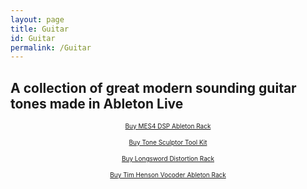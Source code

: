 ```yaml
---
layout: page
title: Guitar
id: Guitar
permalink: /Guitar
---
```



## A collection of great modern sounding guitar tones made in Ableton Live

<script src="https://gumroad.com/js/gumroad.js"></script>

<p align="center">
  <a class="gumroad-button" href="https://raultizze.gumroad.com/l/mesaboogie" style="font-size: 10px;">Buy MES4 DSP Ableton Rack</a>
</p>

<p align="center">
  <a class="gumroad-button" href="https://raultizze.gumroad.com/l/tonesculptor" style="font-size: 10px;">Buy Tone Sculptor Tool Kit</a>
</p>

<p align="center">
  <a class="gumroad-button" href="https://raultizze.gumroad.com/l/Longrack" style="font-size: 10px;">Buy Longsword Distortion Rack</a>
</p>

<p align="center">
  <a class="gumroad-button" href="https://raultizze.gumroad.com/l/etwdv" style="font-size: 10px;">Buy Tim Henson Vocoder Ableton Rack</a>
</p>

<!-- Agrega más enlaces según sea necesario -->






